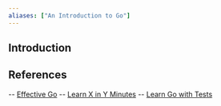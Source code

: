 ```yaml
---
aliases: ["An Introduction to Go"]
---
```


## Introduction


## References

-- [Effective Go](https://go.dev/doc/effective_go)
-- [Learn X in Y Minutes](https://learnxinyminutes.com/go/)
-- [Learn Go with Tests](https://www.youtube.com/redirect?event=video_description&redir_token=QUFFLUhqbE41ZER6YjNObzh6bnM2c3d0alpHWHJmd2ZKQXxBQ3Jtc0trMnJya0NjUTFNOWNjRTZZY1c2Vm9MTHJ0Wm5BQXc2aHhmQmtSdGhiT3Rnc202UWR3ZnJ1bl9JWHVSQVNwekZkY1NFR0tkX21aaENad2MtVTRmVUdBbDI3QUpmOHpTT3JlMldVY094NUgtb2twUTVUdw&q=https%3A%2F%2Fquii.gitbook.io%2Flearn-go-with-tests%2F&v=_7Fz6HcDaOw)
